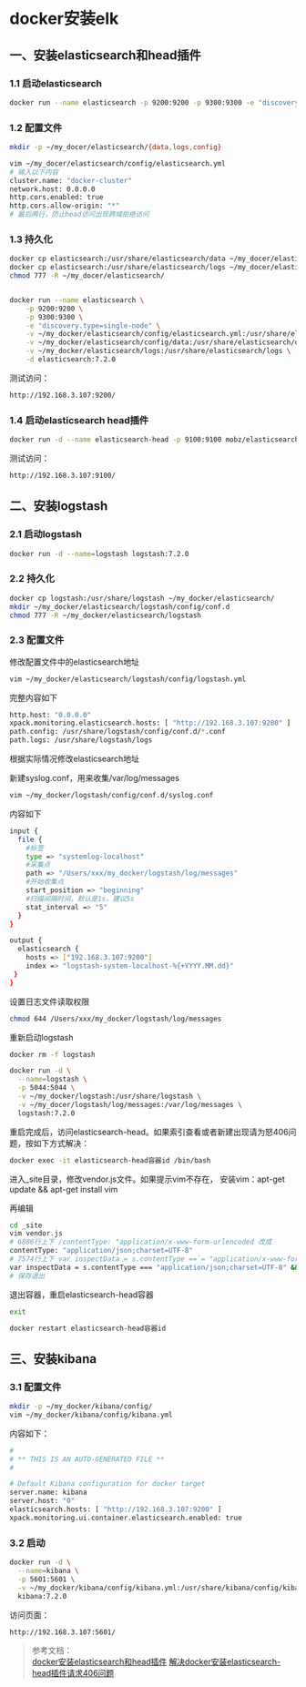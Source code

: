 # docker安装elk
## 一、安装elasticsearch和head插件

### 1.1 启动elasticsearch
```bash
docker run --name elasticsearch -p 9200:9200 -p 9300:9300 -e "discovery.type=single-node" -d elasticsearch:7.2.0
```

### 1.2 配置文件
```bash
mkdir -p ~/my_docer/elasticsearch/{data,logs,config}

vim ~/my_docer/elasticsearch/config/elasticsearch.yml
# 输入以下内容
cluster.name: "docker-cluster"
network.host: 0.0.0.0
http.cors.enabled: true
http.cors.allow-origin: "*"
# 最后两行，防止head访问出现跨域拒绝访问
```

### 1.3 持久化
```bash
docker cp elasticsearch:/usr/share/elasticsearch/data ~/my_docer/elasticsearch/
docker cp elasticsearch:/usr/share/elasticsearch/logs ~/my_docer/elasticsearch/
chmod 777 -R ~/my_docer/elasticsearch/


docker run --name elasticsearch \
    -p 9200:9200 \
    -p 9300:9300 \
    -e "discovery.type=single-node" \
    -v ~/my_docker/elasticsearch/config/elasticsearch.yml:/usr/share/elasticsearch/config/elasticsearch.yml \
    -v ~/my_docker/elasticsearch/config/data:/usr/share/elasticsearch/data \
    -v ~/my_docker/elasticsearch/logs:/usr/share/elasticsearch/logs \
    -d elasticsearch:7.2.0
```

测试访问：
```bash
http://192.168.3.107:9200/
```

### 1.4 启动elasticsearch head插件
```bash
docker run -d --name elasticsearch-head -p 9100:9100 mobz/elasticsearch-head:5
```

测试访问：
```bash
http://192.168.3.107:9100/
```

## 二、安装logstash
### 2.1 启动logstash
```bash
docker run -d --name=logstash logstash:7.2.0
```

### 2.2 持久化
```bash
docker cp logstash:/usr/share/logstash ~/my_docker/elasticsearch/
mkdir ~/my_docker/elasticsearch/logstash/config/conf.d
chmod 777 -R ~/my_docker/elasticsearch/logstash
```

### 2.3 配置文件
修改配置文件中的elasticsearch地址
```bash
vim ~/my_docker/elasticsearch/logstash/config/logstash.yml
```

完整内容如下
```bash
http.host: "0.0.0.0"
xpack.monitoring.elasticsearch.hosts: [ "http://192.168.3.107:9200" ]
path.config: /usr/share/logstash/config/conf.d/*.conf
path.logs: /usr/share/logstash/logs
```
根据实际情况修改elasticsearch地址

新建syslog.conf，用来收集/var/log/messages
```bash
vim ~/my_docker/logstash/config/conf.d/syslog.conf
```

内容如下
```bash
input {
  file {
    #标签
    type => "systemlog-localhost"
    #采集点
    path => "/Users/xxx/my_docker/logstash/log/messages"
    #开始收集点
    start_position => "beginning"
    #扫描间隔时间，默认是1s，建议5s
    stat_interval => "5"
  }
}

output {
  elasticsearch {
    hosts => ["192.168.3.107:9200"]
    index => "logstash-system-localhost-%{+YYYY.MM.dd}"
 }
}
```

设置日志文件读取权限
```bash
chmod 644 /Users/xxx/my_docker/logstash/log/messages
```

重新启动logstash
```bash
docker rm -f logstash

docker run -d \
  --name=logstash \
  -p 5044:5044 \
  -v ~/my_docker/logstash:/usr/share/logstash \
  -v ~/my_docer/logstash/log/messages:/var/log/messages \
  logstash:7.2.0
```

重启完成后，访问elasticsearch-head。如果索引查看或者新建出现请为怒406问题，按如下方式解决：
```bash
docker exec -it elasticsearch-head容器id /bin/bash
```
进入_site目录，修改vendor.js文件。如果提示vim不存在，
安装vim：apt-get update && apt-get install vim

再编辑
```bash
cd _site
vim vendor.js
# 6886行上下 /contentType: "application/x-www-form-urlencoded 改成
contentType: "application/json;charset=UTF-8"
# 7574行上下 var inspectData = s.contentType ==`= "application/x-www-form-urlencoded" &&` 改成
var inspectData = s.contentType === "application/json;charset=UTF-8" &&
# 保存退出
```
退出容器，重启elasticsearch-head容器
```bash
exit

docker restart elasticsearch-head容器id
```

## 三、安装kibana
### 3.1 配置文件
```bash
mkdir -p ~/my_docker/kibana/config/
vim ~/my_docker/kibana/config/kibana.yml
```

内容如下：
```bash
#
# ** THIS IS AN AUTO-GENERATED FILE **
#

# Default Kibana configuration for docker target
server.name: kibana
server.host: "0"
elasticsearch.hosts: [ "http://192.168.3.107:9200" ]
xpack.monitoring.ui.container.elasticsearch.enabled: true
```

### 3.2 启动
```bash
docker run -d \
  --name=kibana \
  -p 5601:5601 \
  -v ~/my_docker/kibana/config/kibana.yml:/usr/share/kibana/config/kibana.yml \
  kibana:7.2.0
```

访问页面：
```bash
http://192.168.3.107:5601/
```


> 参考文档：  
>[docker安装elasticsearch和head插件](https://www.cnblogs.com/xiao987334176/p/13565468.html)
>[解决docker安装elasticsearch-head插件请求406问题](https://www.codenong.com/jsecfed6ba9be9/)